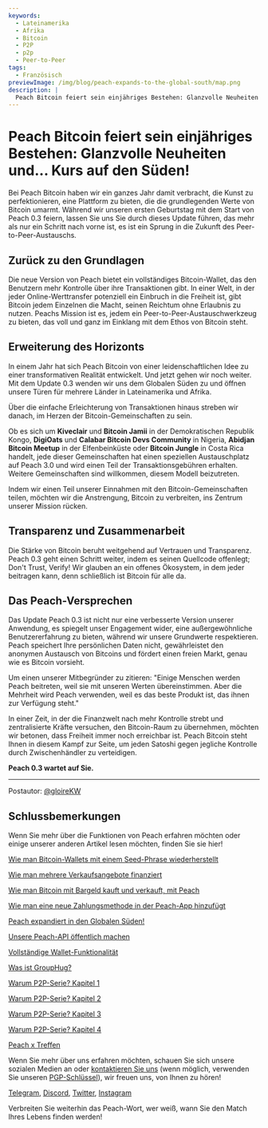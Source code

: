 ```yaml
---
keywords:
  - Lateinamerika
  - Afrika
  - Bitcoin
  - P2P
  - p2p
  - Peer-to-Peer
tags:
  - Französisch
previewImage: /img/blog/peach-expands-to-the-global-south/map.png
description: |
  Peach Bitcoin feiert sein einjähriges Bestehen: Glanzvolle Neuheiten und... Kurs auf den Süden!
---
```


# Peach Bitcoin feiert sein einjähriges Bestehen: Glanzvolle Neuheiten und... Kurs auf den Süden!

Bei Peach Bitcoin haben wir ein ganzes Jahr damit verbracht, die Kunst zu perfektionieren, eine Plattform zu bieten, die die grundlegenden Werte von Bitcoin umarmt. Während wir unseren ersten Geburtstag mit dem Start von Peach 0.3 feiern, lassen Sie uns Sie durch dieses Update führen, das mehr als nur ein Schritt nach vorne ist, es ist ein Sprung in die Zukunft des Peer-to-Peer-Austauschs.

## Zurück zu den Grundlagen

Die neue Version von Peach bietet ein vollständiges Bitcoin-Wallet, das den Benutzern mehr Kontrolle über ihre Transaktionen gibt. In einer Welt, in der jeder Online-Werttransfer potenziell ein Einbruch in die Freiheit ist, gibt Bitcoin jedem Einzelnen die Macht, seinen Reichtum ohne Erlaubnis zu nutzen. Peachs Mission ist es, jedem ein Peer-to-Peer-Austauschwerkzeug zu bieten, das voll und ganz im Einklang mit dem Ethos von Bitcoin steht.

## Erweiterung des Horizonts

In einem Jahr hat sich Peach Bitcoin von einer leidenschaftlichen Idee zu einer transformativen Realität entwickelt. Und jetzt gehen wir noch weiter. Mit dem Update 0.3 wenden wir uns dem Globalen Süden zu und öffnen unsere Türen für mehrere Länder in Lateinamerika und Afrika.

Über die einfache Erleichterung von Transaktionen hinaus streben wir danach, im Herzen der Bitcoin-Gemeinschaften zu sein.

Ob es sich um **Kiveclair** und **Bitcoin Jamii** in der Demokratischen Republik Kongo, **DigiOats** und **Calabar Bitcoin Devs Community** in Nigeria, **Abidjan Bitcoin Meetup** in der Elfenbeinküste oder **Bitcoin Jungle** in Costa Rica handelt, jede dieser Gemeinschaften hat einen speziellen Austauschplatz auf Peach 3.0 und wird einen Teil der Transaktionsgebühren erhalten. Weitere Gemeinschaften sind willkommen, diesem Modell beizutreten.

Indem wir einen Teil unserer Einnahmen mit den Bitcoin-Gemeinschaften teilen, möchten wir die Anstrengung, Bitcoin zu verbreiten, ins Zentrum unserer Mission rücken.

## Transparenz und Zusammenarbeit

Die Stärke von Bitcoin beruht weitgehend auf Vertrauen und Transparenz. Peach 0.3 geht einen Schritt weiter, indem es seinen Quellcode offenlegt; Don't Trust, Verify! Wir glauben an ein offenes Ökosystem, in dem jeder beitragen kann, denn schließlich ist Bitcoin für alle da.

## Das Peach-Versprechen

Das Update Peach 0.3 ist nicht nur eine verbesserte Version unserer Anwendung, es spiegelt unser Engagement wider, eine außergewöhnliche Benutzererfahrung zu bieten, während wir unsere Grundwerte respektieren. Peach speichert Ihre persönlichen Daten nicht, gewährleistet den anonymen Austausch von Bitcoins und fördert einen freien Markt, genau wie es Bitcoin vorsieht.

Um einen unserer Mitbegründer zu zitieren: "Einige Menschen werden Peach beitreten, weil sie mit unseren Werten übereinstimmen. Aber die Mehrheit wird Peach verwenden, weil es das beste Produkt ist, das ihnen zur Verfügung steht."

In einer Zeit, in der die Finanzwelt nach mehr Kontrolle strebt und zentralisierte Kräfte versuchen, den Bitcoin-Raum zu übernehmen, möchten wir betonen, dass Freiheit immer noch erreichbar ist. Peach Bitcoin steht Ihnen in diesem Kampf zur Seite, um jeden Satoshi gegen jegliche Kontrolle durch Zwischenhändler zu verteidigen.

**Peach 0.3 wartet auf Sie.**

---

Postautor: [@gloireKW](https://twitter.com/GloireKW)

## Schlussbemerkungen

Wenn Sie mehr über die Funktionen von Peach erfahren möchten oder einige unserer anderen Artikel lesen möchten, finden Sie sie hier!

[Wie man Bitcoin-Wallets mit einem Seed-Phrase wiederherstellt](https://peachbitcoin.com/de/blog/how-to-restore-peach-wallet/)

[Wie man mehrere Verkaufsangebote finanziert](https://peachbitcoin.com/de/blog/funding-multiple-sell-offers/)

[Wie man Bitcoin mit Bargeld kauft und verkauft, mit Peach](https://peachbitcoin.com/de/blog/how-to-buy-and-sell-bitcoin-with-cash-using-peach/)

[Wie man eine neue Zahlungsmethode in der Peach-App hinzufügt](https://peachbitcoin.com/de/blog/how-to-add-a-payment-method/)

[Peach expandiert in den Globalen Süden!](https://peachbitcoin.com/de/blog/peach-expands-to-the-global-south/)

[Unsere Peach-API öffentlich machen](https://peachbitcoin.com/de/blog/making-our-peach-api-public/)

[Vollständige Wallet-Funktionalität](https://peachbitcoin.com/de/blog/full-wallet-functionality/)

[Was ist GroupHug?](https://peachbitcoin.com/de/blog/group-hug/)

[Warum P2P-Serie? Kapitel 1](https://peachbitcoin.com/de/blog/why-p2p-chapter-1/)

[Warum P2P-Serie? Kapitel 2](https://peachbitcoin.com/de/blog/why-p2p-chapter-2/)

[Warum P2P-Serie? Kapitel 3](https://peachbitcoin.com/de/blog/why-p2p-chapter-3-circular-economies/)

[Warum P2P-Serie? Kapitel 4](https://peachbitcoin.com/de/blog/why-p2p-chapter-4-chains-of-trust/)

[Peach x Treffen](https://peachbitcoin.com/de/blog/peach-for-meetups/)

Wenn Sie mehr über uns erfahren möchten, schauen Sie sich unsere sozialen Medien an oder [kontaktieren Sie uns](mailto:hello@peachbitcoin.com) (wenn möglich, verwenden Sie unseren [PGP-Schlüssel](https://keys.openpgp.org/vks/v1/by-fingerprint/48339A19645E2E53488E0E5479E1B270FACD1BD2)), wir freuen uns, von Ihnen zu hören!

[Telegram](https://t.me/+GkOW1J-ixBBkZWRk), [Discord](https://discord.gg/ypeHz3SW54), [Twitter](https://twitter.com/peachbitcoin), [Instagram](https://instagram.com/peachbitcoin)

Verbreiten Sie weiterhin das Peach-Wort, wer weiß, wann Sie den Match Ihres Lebens finden werden!
